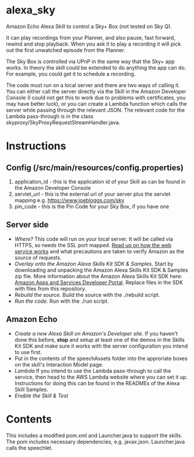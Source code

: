 # alexa_sky
Amazon Echo Alexa Skill to control a Sky+ Box (not tested on Sky Q).

It can play recordings from your Planner, and also pause, fast forward, rewind and stop playback. When you 
ask it to play a recording it will pick out the first unwatched episode from the Planner. 

The Sky Box is controlled via UPnP in the same way that the Sky+ app works. In theory the skill
could be extended to do anything the app can do. For example, you could get it to schedule a recording.

The code must run on a local server and there are two ways of calling it. You can either call the 
server directly via the Skill in the Amazon Developer Console (I could not get this to work due to problems
with certificates, you may have better luck), or you can create a Lambda function which calls the server 
while passing through the relevant JSON. The relevant code for the Lambda pass-through is in the 
class skyproxy/SkyProxyRequestStreamHandler.java. 

# Instructions

## Config (/src/main/resources/config.properties)
1. application_id - this is the application id of your Skill as can be found in the Amazon Developer Console
2. servlet_url - this is the external url of your server plus the servlet mapping e.g. https://www.joebloggs.com/sky
3. pin_code - this is the Pin Code for your Sky Box, if you have one

## Server side
* _Where?_ This code will run on your local server. It will be called via HTTPS, so needs the SSL port mapped. [Read up on how the web service works](https://developer.amazon.com/public/solutions/alexa/alexa-skills-kit/docs/developing-an-alexa-skill-as-a-web-service) and what precautions are taken to verify Amazon as the source of requests.
* _Overlay onto the Amazon Alexa Skills Kit SDK & Samples_.  Start by downloading and unpacking the Amazon Alexa Skills Kit SDK & Samples zip file. More information about the Amazon Alexa Skills Kit SDK here: [Amazon Apps and Services Developer Portal](https://developer.amazon.com/appsandservices/solutions/alexa/alexa-skills-kit/).  Replace files in the SDK with files from this repository. 
* _Rebuild the source._  Build the source with the ./rebuild script.
* _Run the code._ Run with the ./run script.

## Amazon Echo 
* _Create a new Alexa Skill on Amazon's Developer site_.  If you haven't done this before, **stop** and setup at least one of the demos in the Skills Kit SDK and make sure it works with the server configuration you intend to use first.
* Put in the contents of the speechAssets folder into the approriate boxes on the skill's Interaction Model page.
* _Lambda_ If you intend to use the Lambda pass-through to call the service, then head to the AWS Lambda website where you can set it up. Instructions for doing this can be found in the READMEs of the Alexa Skill Samples.
* _Enable the Skill & Test_

# Contents
This includes a modified pom.xml and Launcher.java to support the skills. The pom includes necessary dependencies, e.g. javax.json. 
Launcher.java calls the speechlet.

